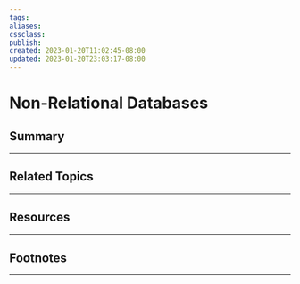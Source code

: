 ```yaml
---
tags:
aliases:
cssclass:
publish:
created: 2023-01-20T11:02:45-08:00
updated: 2023-01-20T23:03:17-08:00
---
```

# Non-Relational Databases

## Summary

---

## Related Topics

---

## Resources

---

## Footnotes

---